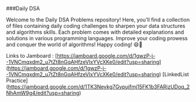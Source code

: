 ###Daily DSA

Welcome to the Daily DSA Problems repository! Here, you'll find a collection of files containing daily coding challenges to sharpen your data structures and algorithms skills. Each problem comes with detailed explanations and solutions in various programming languages. Improve your coding prowess and conquer the world of algorithms! Happy coding! 😄🚀

Links to Jamboard : [https://jamboard.google.com/d/1gwzP-j--1VNCmqxdm2_u7tZt8nGqAHfzeVlxYVcXKe0/edit?usp=sharing] (https://jamboard.google.com/d/1gwzP-j--1VNCmqxdm2_u7tZt8nGqAHfzeVlxYVcXKe0/edit?usp=sharing)
		    [LinkedList Practice] (https://jamboard.google.com/d/1TK3Neykg7Gvpujfmj15FK1b3FARjzUDoq_2NhAmW9g4/edit?usp=sharing)
